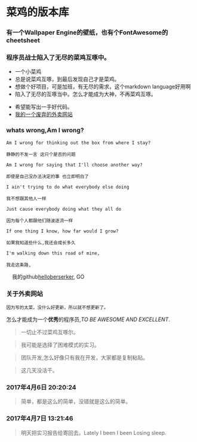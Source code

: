 # 菜鸡的版本库
### 有一个Wallpaper Engine的壁纸，也有个FontAwesome的cheetsheet
### 程序员战士陷入了无尽的菜鸡互啄中。
+ 一个小菜鸡
+ 总是说菜鸡互啄，到最后发现自己才是菜鸡。
+ 想做个好项目，可是加班，有无尽的需求，这个markdown language好用啊
+ 陷入了无尽的互啄当中。怎么才能成为大神，不再菜鸡互啄。
* 希望能写出一手好代码。
* [我的一个废弃的外卖网站](http://computewarrior.cn/main)

### whats wrong,Am I wrong?


    Am I wrong for thinking out the box from where I stay?
    
    静静的不发一言 这只个是否的问题
    
    Am I wrong for saying that I'll choose another way?
    
    即使是自己没办法决定的事 也立即明白了
    
    I ain't trying to do what everybody else doing
    
    我不想跟其他人一样
    
    Just cause everybody doing what they all do
    
    因为每个人都跟他们随波逐流一样
    
    If one thing I know, how far would I grow?
    
    如果我知道些什么,我还会成长多久
    
    I'm walking down this road of mine,
    
    我走这条路,
    
我的github[helloberserker](https://github.com/helloberserker), GO
    
### 关于外卖网站

    因为写的太菜，没什么好更新，所以就不想更新了。
    
    
怎么才能成为一个**优秀**的程序员,*TO BE AWESOME AND EXCELLENT*.
> 一切止不过菜鸡互啄尔。

> 我可能是选择了困难模式的实习。

> 团队开发,怎么好像只有我在开发，大家都是复制粘贴。

> 这几天没活干。

### 2017年4月6日 20:20:24
> 简单，都是这么的简单，没错就是这么的简单。

### 2017年4月7日 13:21:46
> 明天把实习报告给寄回去。Lately I been I been Losing sleep.